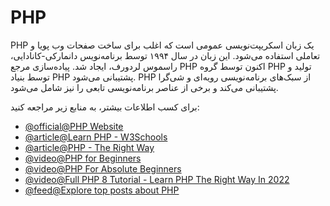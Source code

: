 # PHP

PHP یک زبان اسکریپت‌نویسی عمومی است که اغلب برای ساخت صفحات وب پویا و تعاملی استفاده می‌شود. این زبان در سال ۱۹۹۴ توسط برنامه‌نویس دانمارکی-کانادایی، راسموس لردورف، ایجاد شد. پیاده‌سازی مرجع PHP اکنون توسط گروه PHP تولید و توسط بنیاد PHP پشتیبانی می‌شود. PHP از سبک‌های برنامه‌نویسی رویه‌ای و شی‌گرا پشتیبانی می‌کند و برخی از عناصر برنامه‌نویسی تابعی را نیز شامل می‌شود.

برای کسب اطلاعات بیشتر، به منابع زیر مراجعه کنید:

- [@official@PHP Website](https://php.net/)
- [@article@Learn PHP - W3Schools](https://www.w3schools.com/php/)
- [@article@PHP - The Right Way](https://phptherightway.com/)
- [@video@PHP for Beginners](https://www.youtube.com/watch?v=U2lQWR6uIuo\&list=PL3VM-unCzF8ipG50KDjnzhugceoSG3RTC)
- [@video@PHP For Absolute Beginners](https://www.youtube.com/watch?v=2eebptXfEvw)
- [@video@Full PHP 8 Tutorial - Learn PHP The Right Way In 2022](https://www.youtube.com/watch?v=sVbEyFZKgqk\&list=PLr3d3QYzkw2xabQRUpcZ_IBk9W50M9pe-)
- [@feed@Explore top posts about PHP](https://app.daily.dev/tags/php?ref=roadmapsh)
